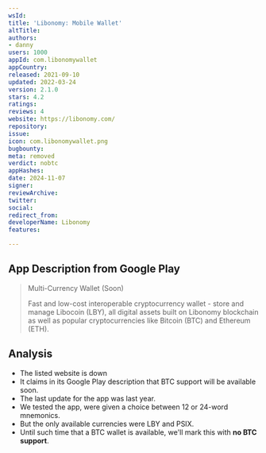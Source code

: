 ```yaml
---
wsId: 
title: 'Libonomy: Mobile Wallet'
altTitle: 
authors:
- danny
users: 1000
appId: com.libonomywallet
appCountry: 
released: 2021-09-10
updated: 2022-03-24
version: 2.1.0
stars: 4.2
ratings: 
reviews: 4
website: https://libonomy.com/
repository: 
issue: 
icon: com.libonomywallet.png
bugbounty: 
meta: removed
verdict: nobtc
appHashes: 
date: 2024-11-07
signer: 
reviewArchive: 
twitter: 
social: 
redirect_from: 
developerName: Libonomy
features: 

---
```


## App Description from Google Play 

> Multi-Currency Wallet (Soon)
>
> Fast and low-cost interoperable cryptocurrency wallet - store and manage Libocoin (LBY), all digital assets built on Libonomy blockchain as well as popular cryptocurrencies like Bitcoin (BTC) and Ethereum (ETH).

## Analysis 

- The listed website is down
- It claims in its Google Play description that BTC support will be available soon. 
- The last update for the app was last year. 
- We tested the app, were given a choice between 12 or 24-word mnemonics.
- But the only available currencies were LBY and PSIX. 
- Until such time that a BTC wallet is available, we'll mark this with **no BTC support**.